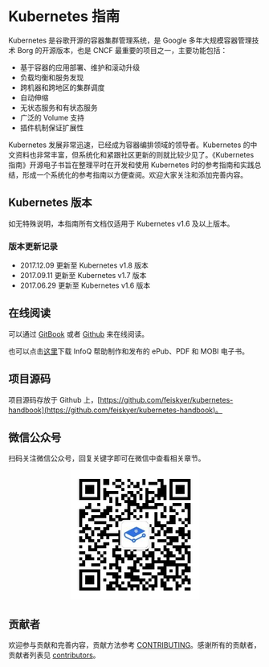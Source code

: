 # Kubernetes 指南

Kubernetes 是谷歌开源的容器集群管理系统，是 Google 多年大规模容器管理技术 Borg 的开源版本，也是 CNCF 最重要的项目之一，主要功能包括：

- 基于容器的应用部署、维护和滚动升级
- 负载均衡和服务发现
- 跨机器和跨地区的集群调度
- 自动伸缩
- 无状态服务和有状态服务
- 广泛的 Volume 支持
- 插件机制保证扩展性

Kubernetes 发展非常迅速，已经成为容器编排领域的领导者。Kubernetes 的中文资料也非常丰富，但系统化和紧跟社区更新的则就比较少见了。《Kubernetes 指南》开源电子书旨在整理平时在开发和使用 Kubernetes 时的参考指南和实践总结，形成一个系统化的参考指南以方便查阅。欢迎大家关注和添加完善内容。

## Kubernetes 版本

如无特殊说明，本指南所有文档仅适用于 Kubernetes v1.6 及以上版本。

### 版本更新记录

* 2017.12.09 更新至 Kubernetes v1.8 版本
* 2017.09.11 更新至 Kubernetes v1.7 版本
* 2017.06.29 更新至 Kubernetes v1.6 版本

## 在线阅读

可以通过 [GitBook](https://kubernetes.feisky.xyz/) 或者 [Github](https://github.com/feiskyer/kubernetes-handbook/blob/master/SUMMARY.md) 来在线阅读。

也可以点击[这里](http://www.infoq.com/cn/minibooks/Kubernetes-handbook)下载 InfoQ 帮助制作和发布的 ePub、PDF 和 MOBI 电子书。

## 项目源码

项目源码存放于 Github 上，[https://github.com/feiskyer/kubernetes-handbook](https://github.com/feiskyer/kubernetes-handbook)。

## 微信公众号

扫码关注微信公众号，回复关键字即可在微信中查看相关章节。

<p align="center"> <img src="images/qrcode.jpg"></p>

## 贡献者

欢迎参与贡献和完善内容，贡献方法参考 [CONTRIBUTING](https://github.com/feiskyer/kubernetes-handbook/blob/master/CONTRIBUTING.md)。感谢所有的贡献者，贡献者列表见 [contributors](https://github.com/feiskyer/kubernetes-handbook/graphs/contributors)。
